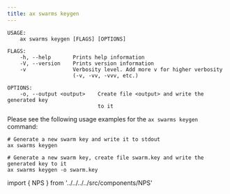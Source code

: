 ```yaml
---
title: ax swarms keygen
---
```


```text title="Generate a new ActyxOS swarm key"
USAGE:
    ax swarms keygen [FLAGS] [OPTIONS]

FLAGS:
    -h, --help       Prints help information
    -V, --version    Prints version information
    -v               Verbosity level. Add more v for higher verbosity
                     (-v, -vv, -vvv, etc.)

OPTIONS:
    -o, --output <output>    Create file <output> and write the generated key
                             to it
```

Please see the following usage examples for the `ax swarms keygen` command:

```text title="Example Usage"
# Generate a new swarm key and write it to stdout
ax swarms keygen

# Generate a new swarm key, create file swarm.key and write the generated key to it
ax swarms keygen -o swarm.key
```

import { NPS } from '../../../../src/components/NPS'

<NPS />
